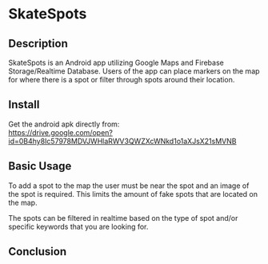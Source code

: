 # SkateSpots

## Description
SkateSpots is an Android app utilizing Google Maps and Firebase Storage/Realtime Database. Users
of the app can place markers on the map for where there is a spot or filter through spots around 
their location.

## Install
Get the android apk directly from:                                            
https://drive.google.com/open?id=0B4hy8Ic57978MDVJWHlaRWV3QWZXcWNkd1o1aXJsX21sMVNB

## Basic Usage
To add a spot to the map the user must be near the spot and an image of the spot is required. This
limits the amount of fake spots that are located on the map.

The spots can be filtered in realtime based on the type of spot and/or specific keywords that you are 
looking for.

## Conclusion
